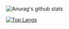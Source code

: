 ![Anurag's github stats](https://github-readme-stats.vercel.app/api?username=galaxy1014&count_private=true&show_icons=true&theme=buefy)  

[![Top Langs](https://github-readme-stats.vercel.app/api/top-langs/?username=anuraghazra&layout=compact)](https://github.com/anuraghazra/github-readme-stats)

